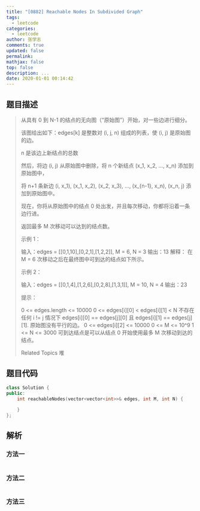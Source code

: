 ```yaml
---
title: "[0882] Reachable Nodes In Subdivided Graph"
tags:
  - leetcode
categories:
  - leetcode
author: 张学志
comments: true
updated: false
permalink:
mathjax: false
top: false
description: ...
date: 2020-01-01 00:14:42
---
```


## 题目描述

> 从具有 0 到 N-1 的结点的无向图（“原始图”）开始，对一些边进行细分。 
> 
> 该图给出如下：edges[k] 是整数对 (i, j, n) 组成的列表，使 (i, j) 是原始图的边。 
> 
> n 是该边上新结点的总数 
> 
> 然后，将边 (i, j) 从原始图中删除，将 n 个新结点 (x_1, x_2, ..., x_n) 添加到原始图中， 
> 
> 将 n+1 条新边 (i, x_1), (x_1, x_2), (x_2, x_3), ..., (x_{n-1}, x_n), (x_n, j) 添加到原始图中。 
> 
> 现在，你将从原始图中的结点 0 处出发，并且每次移动，你都将沿着一条边行进。 
> 
> 返回最多 M 次移动可以达到的结点数。 
> 
> 
> 
> 示例 1： 
> 
> 输入：edges = [[0,1,10],[0,2,1],[1,2,2]], M = 6, N = 3
> 输出：13
> 解释：
> 在 M = 6 次移动之后在最终图中可到达的结点如下所示。
> 
> 
> 
> 示例 2： 
> 
> 输入：edges = [[0,1,4],[1,2,6],[0,2,8],[1,3,1]], M = 10, N = 4
> 输出：23 
> 
> 
> 
> 提示： 
> 
> 
> 0 <= edges.length <= 10000 
> 0 <= edges[i][0] < edges[i][1] < N 
> 不存在任何 i != j 情况下 edges[i][0] == edges[j][0] 且 edges[i][1] == edges[j][1]. 
> 原始图没有平行的边。 
> 0 <= edges[i][2] <= 10000 
> 0 <= M <= 10^9 
> 1 <= N <= 3000 
> 可到达结点是可以从结点 0 开始使用最多 M 次移动到达的结点。 
> 
> 
> 
> Related Topics 堆

## 题目代码

```cpp
class Solution {
public:
    int reachableNodes(vector<vector<int>>& edges, int M, int N) {
        
    }
};
```

## 解析

### 方法一

```cpp

```

### 方法二

```cpp

```

### 方法三

```cpp

```

